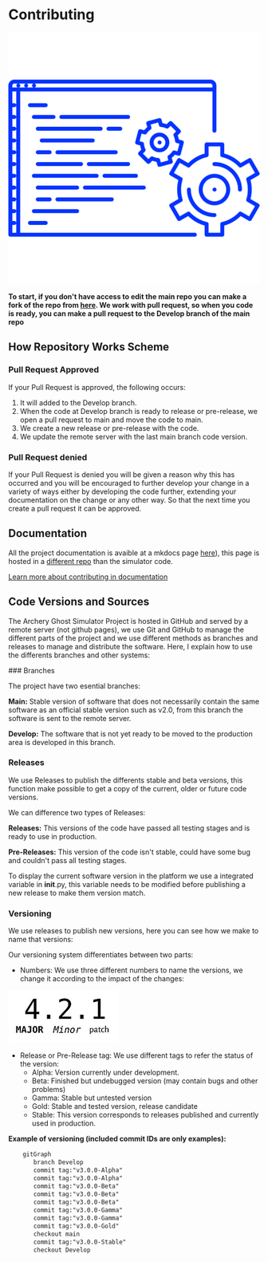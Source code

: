 # Contributing

![Contributing Logo](../images/contributing.svg)

**To start, if you don't have access to edit the main repo you can make a fork of the repo from [here](https://github.com/Isaaker/Ghost_Simulator_ES/fork). We work with pull request, so when you code is ready, you can make a pull request to the Develop branch of the main repo**

## How Repository Works Scheme

### Pull Request Approved

If your Pull Request is approved, the following occurs:

1. It will added to the Develop branch.
2. When the code at Develop branch is ready to release or pre-release, we open a pull request to main and move the code to main.
3. We create a new release or pre-release with the code.
4. We update the remote server with the last main branch code version.

### Pull Request denied

If your Pull Request is denied you will be given a reason why this has occurred and you will be encouraged to further develop your change in a variety of ways either by developing the code further, extending your documentation on the change or any other way. So that the next time you create a pull request it can be approved.

## Documentation

All the project documentation is avaible at a mkdocs page [here](https://isaaker.github.io/archerysimulator/)), this page is hosted in a [different repo](https://github.com/Isaaker/archerysimulator?tab%253Dreadme-ov-file) than the simulator code.

[Learn more about contributing in documentation](./contributing_documentation.md)

## Code Versions and Sources

The Archery Ghost Simulator Project is hosted in GitHub and served by a remote server (not github pages), we use Git and GitHub to manage the different parts of the project and we use different methods as branches and releases to manage and distribute the software. Here, I explain how to use the differents branches and other systems:

### Branches

The project have two esential branches:

**Main:** Stable version of software that does not necessarily contain the same software as an official stable version such as v2.0, from this branch the software is sent to the remote server.

**Develop:** The software that is not yet ready to be moved to the production area is developed in this branch.

### Releases

We use Releases to publish the differents stable and beta versions, this function make possible to get a copy of the current, older or future code versions.

We can difference two types of Releases:

**Releases:** This versions of the code have passed all testing stages and is ready to use in production.

**Pre-Releases:** This version of the code isn't stable, could have some bug and couldn't pass all testing stages.

To display the current software version in the platform we use a integrated variable in __init__.py, this variable needs to be modified before publishing a new release to make them version match.

### Versioning

We use releases to publish new versions, here you can see how we make to name that versions:

Our versioning system differentiates between two parts:

- Numbers: We use three different numbers to name the versions, we change it according to the impact of the changes:

![Number Versioning Image](../images/number_versioning.jpg)

- Release or Pre-Release tag: We use different tags to refer the status of the version:
    - Alpha: Version currently under development.
    - Beta: Finished but undebugged version (may contain bugs and other problems)
    - Gamma: Stable but untested version
    - Gold: Stable and tested version, release candidate
    - Stable: This version corresponds to releases published and currently used in production.

**Example of versioning (included commit IDs are only examples):**

```mermaid
    gitGraph
       branch Develop
       commit tag:"v3.0.0-Alpha"
       commit tag:"v3.0.0-Alpha"
       commit tag:"v3.0.0-Beta"
       commit tag:"v3.0.0-Beta"
       commit tag:"v3.0.0-Beta"
       commit tag:"v3.0.0-Gamma"
       commit tag:"v3.0.0-Gamma"
       commit tag:"v3.0.0-Gold"
       checkout main
       commit tag:"v3.0.0-Stable"
       checkout Develop
```